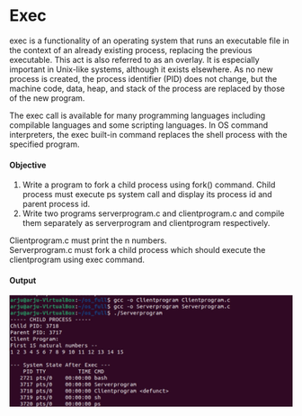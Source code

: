 # Exec 

exec is a functionality of an operating system that runs an executable file in the context of an already existing process, replacing the previous executable. 
This act is also referred to as an overlay. It is especially important in Unix-like systems, although it exists elsewhere. 
As no new process is created, the process identifier (PID) does not change, but the machine code, data, heap, and stack of the process are replaced by those of the new program.  

The exec call is available for many programming languages including compilable languages and some scripting languages. 
In OS command interpreters, the exec built-in command replaces the shell process with the specified program.

#### Objective
1. Write a program to fork a child process using fork() command. Child process must execute ps system call and display its process id and parent process id.
2. Write two programs serverprogram.c and clientprogram.c and compile them separately as serverprogram and clientprogram respectively.  

Clientprogram.c must print the n numbers.  
Serverprogram.c must fork a child process which should execute the clientprogram using exec command.

#### Output
![](output.jpg)
